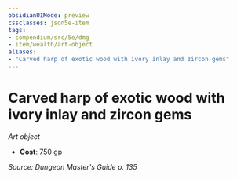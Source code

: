 ```yaml
---
obsidianUIMode: preview
cssclasses: json5e-item
tags:
- compendium/src/5e/dmg
- item/wealth/art-object
aliases: 
- "Carved harp of exotic wood with ivory inlay and zircon gems"
---
```

# Carved harp of exotic wood with ivory inlay and zircon gems
*Art object*  

- **Cost**: 750 gp

*Source: Dungeon Master's Guide p. 135*